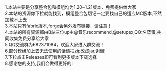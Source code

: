 1.本站主要是分享整合包和模组均为1.20~1.21版本，免费提供给大家               
2.本站的资源你下拉就能找到，模组整合包切记一定要找自己的适应MC版本,不然加载不上去              
3.本站只有fabric版本,forge会另外发布链接，请注意！    
4.本站的所有资源都由B站三位up主@音乐recommend,@setupex,QQ:名蒸蛋,共同收集免费分享给大家             
5.QQ交流群为682371084，欢迎大家进入群交流！         
6.部分模组加上去无法使用的话请把zip改成jar,谢谢!               
7.下拉点击Releases即可看到更多版本下载选择             
8.感谢您的支持,我们会做得更好的!
